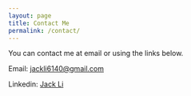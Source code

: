 ```yaml
---
layout: page
title: Contact Me
permalink: /contact/
---
```


You can contact me at email or using the links below.

Email:
[jackli6140@gmail.com](mailto:jackli6140@gmail.com)

Linkedin:
[Jack Li](https://www.linkedin.com/in/jack-li-6428262a7/) 


